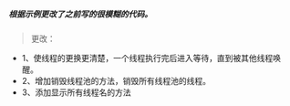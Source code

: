 ##### 根据示例更改了之前写的很模糊的代码。
> 更改： 
* 1、使线程的更换更清楚，一个线程执行完后进入等待，直到被其他线程唤醒。
* 2、增加销毁线程池的方法，销毁所有线程池的线程。
* 3、添加显示所有线程名的方法
